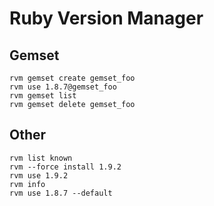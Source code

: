Ruby Version Manager
====================

Gemset
------

    rvm gemset create gemset_foo
    rvm use 1.8.7@gemset_foo
    rvm gemset list
    rvm gemset delete gemset_foo

Other
-----

    rvm list known
    rvm --force install 1.9.2
    rvm use 1.9.2
    rvm info
    rvm use 1.8.7 --default
